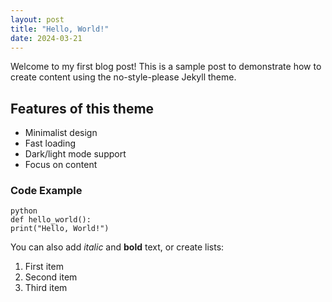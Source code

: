 ```yaml
---
layout: post
title: "Hello, World!"
date: 2024-03-21
---
```


Welcome to my first blog post! This is a sample post to demonstrate how to create content using the no-style-please Jekyll theme.

## Features of this theme

- Minimalist design
- Fast loading
- Dark/light mode support
- Focus on content

### Code Example 

```
python
def hello_world():
print("Hello, World!")
```

You can also add *italic* and **bold** text, or create lists:

1. First item
2. Second item
3. Third item